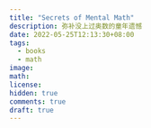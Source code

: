 ```yaml
---
title: "Secrets of Mental Math"
description: 弥补没上过奥数的童年遗憾
date: 2022-05-25T12:13:30+08:00
tags:
  - books
  - math
image:
math:
license:
hidden: true
comments: true
draft: true
---
```

